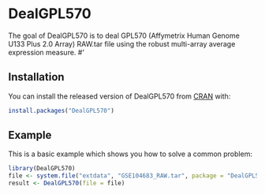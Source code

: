 
# DealGPL570

<!-- badges: start -->
<!-- badges: end -->

The goal of DealGPL570 is to deal GPL570 (Affymetrix Human Genome U133 Plus 2.0 Array) RAW.tar file using the robust multi-array average expression measure.
#'

## Installation

You can install the released version of DealGPL570 from [CRAN](https://CRAN.R-project.org) with:

``` r
install.packages("DealGPL570")
```

## Example

This is a basic example which shows you how to solve a common problem:

``` r
library(DealGPL570)
file <- system.file("extdata", "GSE104683_RAW.tar", package = "DealGPL570")
result <- DealGPL570(file = file)
```

